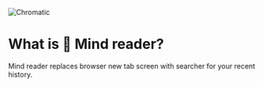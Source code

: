 ![Chromatic](https://github.com/dswistowski/mind-reader/workflows/Chromatic/badge.svg)

# What is 🧠 Mind reader?

Mind reader replaces browser new tab screen with searcher for your recent history.
